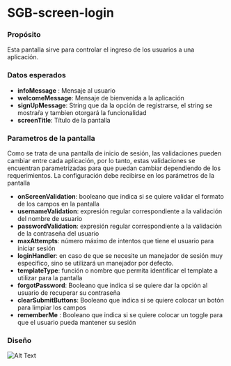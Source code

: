 <h1>SGB-screen-login</h1>

<h3>Propósito</h3>

Esta pantalla sirve para controlar el ingreso de los usuarios a una aplicación.

<h3>Datos esperados</h3>

- **infoMessage** : Mensaje al usuario
- **welcomeMessage**: Mensaje de bienvenida a la aplicación
- **signUpMessage**: String que da la opción de registrarse, el string se mostraŕa y tambien otorgará la funcionalidad
- **screenTitle**: Título de la pantalla 

<h3>Parametros de la pantalla</h3>

Como se trata de una pantalla de inicio de sesión, las validaciones pueden cambiar entre cada aplicación, por lo tanto, estas validaciones se encuentran parametrizadas para que puedan cambiar dependiendo de los requerimientos. La configuración debe recibirse en los parámetros de la pantalla

- **onScreenValidation**: booleano que indica si se quiere validar el formato de los campos en la pantalla
- **usernameValidation**: expresión regular correspondiente a la validación del nombre de usuario
- **passwordValidation**: expresión regular correspondiente a la validación de la contraseña del usuario
- **maxAttempts**: número máximo de intentos que tiene el usuario para iniciar sesión
- **loginHandler**: en caso de que se necesite un manejador de sesión muy especifico, sino se utilizará un manejador por defecto. 
- **templateType**: función o nombre que permita identificar el template a utilizar para la pantalla
- **forgotPassword**: Booleano que indica si se quiere dar la opción al usuario de recuperar su contraseña
- **clearSubmitButtons**: Booleano que indica si se quiere colocar un botón para limpiar los campos
- **rememberMe** : Booleano que indica si se quiere colocar un toggle para que el usuario pueda mantener su sesión

<h3> Diseño </h3>

![Alt Text](https://s3.amazonaws.com/megazord-framework/balsamiq+mockups/sgb-screen-login.png)